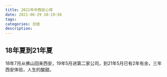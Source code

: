```yaml
---
title: 2021年中西安心得
date: 2021-06-29 10:19:56
tags:
categories: 总结
description:
---
```



## 18年夏到21年夏

18年7月从佛山回来西安，19年5月进第二家公司，到21年5月已有2年有余，三年西安体验，人生的酸甜。

##  
























